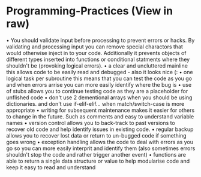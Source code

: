 # Programming-Practices (View in raw)
• You should validate input before processing to prevent errors or hacks. By validating and processing input you can remove special charactors that would otherwise inject in to your code. Additionally it prevents objects of different types inserted into functions or conditional statments where they shouldn't be (provoking logical errors). 
• a clear and uncluttered mainline this allows code to be easily read and debugged - also it looks nice (:
• one logical task per subroutine this means that you can test the code as you go and when errors arrise you can more easily identify where the bug is
• use of stubs allows you to continue testing code as they are a placeholder for unflished code
• don't use 2 dementional arrays when you should be using dictionaries. and don't use if-elif-elif... when match/switch-case is more appropriate
• writing for subsequent maintenance makes it easier for others to change in the future. Such as comments and easy to understand variable names
• version control allows you to back-track to past versions to recover old code and help identify issues in existing code.
• regular backup allows you to recover lost data or return to un-bugged code if something goes wrong
• exception handling allows the code to deal with errors as you go so you can more easily interprit and identify them (also sometimes errors shouldn't stop the code and rather trigger another event)
• functions are able to return a single data structure or value to help modularise code and keep it easy to read and understand

